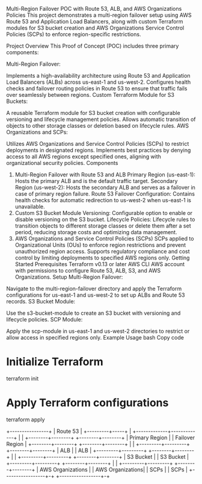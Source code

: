 Multi-Region Failover POC with Route 53, ALB, and AWS Organizations Policies
This project demonstrates a multi-region failover setup using AWS Route 53 and Application Load Balancers, along with custom Terraform modules for S3 bucket creation and AWS Organizations Service Control Policies (SCPs) to enforce region-specific restrictions.

Project Overview
This Proof of Concept (POC) includes three primary components:

Multi-Region Failover:

Implements a high-availability architecture using Route 53 and Application Load Balancers (ALBs) across us-east-1 and us-west-2.
Configures health checks and failover routing policies in Route 53 to ensure that traffic fails over seamlessly between regions.
Custom Terraform Module for S3 Buckets:

A reusable Terraform module for S3 bucket creation with configurable versioning and lifecycle management policies.
Allows automatic transition of objects to other storage classes or deletion based on lifecycle rules.
AWS Organizations and SCPs:

Utilizes AWS Organizations and Service Control Policies (SCPs) to restrict deployments in designated regions.
Implements best practices by denying access to all AWS regions except specified ones, aligning with organizational security policies.
Components

1. Multi-Region Failover with Route 53 and ALB
Primary Region (us-east-1): Hosts the primary ALB and is the default traffic target.
Secondary Region (us-west-2): Hosts the secondary ALB and serves as a failover in case of primary region failure.
Route 53 Failover Configuration: Contains health checks for automatic redirection to us-west-2 when us-east-1 is unavailable.
2. Custom S3 Bucket Module
Versioning: Configurable option to enable or disable versioning on the S3 bucket.
Lifecycle Policies: Lifecycle rules to transition objects to different storage classes or delete them after a set period, reducing storage costs and optimizing data management.
3. AWS Organizations and Service Control Policies (SCPs)
SCPs applied to Organizational Units (OUs) to enforce region restrictions and prevent unauthorized region access.
Supports regulatory compliance and cost control by limiting deployments to specified AWS regions only.
Getting Started
Prerequisites
Terraform v0.13 or later
AWS CLI
AWS account with permissions to configure Route 53, ALB, S3, and AWS Organizations.
Setup
Multi-Region Failover:

Navigate to the multi-region-failover directory and apply the Terraform configurations for us-east-1 and us-west-2 to set up ALBs and Route 53 records.
S3 Bucket Module:

Use the s3-bucket-module to create an S3 bucket with versioning and lifecycle policies.
SCP Module:

Apply the scp-module in us-east-1 and us-west-2 directories to restrict or allow access in specified regions only.
Example Usage
bash
Copy code
# Initialize Terraform
terraform init

# Apply Terraform configurations
terraform apply


+----------------+
                     |     Route 53   |
                     +---------+-----+
                               |
                 +-------------+-------------+
                 |                           |
        +--------+--------+         +--------+--------+
        |   Primary Region |         |   Failover Region |
        +--------+--------+         +--------+--------+
                 |                           |
        +---------+---------+         +--------+--------+
        |       ALB         |         |       ALB        |
        +---------+---------+         +--------+--------+
                 |                           |
        +---------+---------+         +--------+--------+
        |     S3 Bucket     |         |     S3 Bucket    |
        +---------+---------+         +--------+--------+
                 |                           |
        +---------+---------+         +--------+--------+
        | AWS Organizations |         | AWS Organizations|
        |       SCPs        |         |       SCPs       |
        +-----------------+-+         +-----------------+-+
